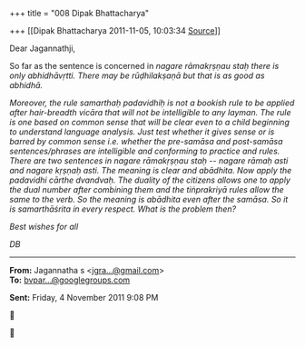 +++
title = "008 Dipak Bhattacharya"

+++
[[Dipak Bhattacharya	2011-11-05, 10:03:34 [Source](https://groups.google.com/g/bvparishat/c/4V8ZD-RpJmI)]]



Dear Jagannathji,

So far as the sentence is concerned in *nagare rāmakṛṣṇau* *staḥ there is only abhidhāvṛtti. There may be rūḍhilakṣaṇā but that is as good as abhidhā.*

*Moreover, the rule samarthaḥ padavidhiḥ is not a bookish rule to be applied after hair-breadth vicāra that will not be intelligible to any layman. The rule is one based on common sense that will be clear even to a child beginning to understand language analysis. Just test whether it gives sense or is barred by common sense i.e. whether the pre-samāsa and post-samāsa sentences/phrases are intelligible and conforming to practice and rules. There are two sentences in nagare rāmakṛṣṇau* *staḥ -- nagare rāmaḥ asti and nagare kṛṣṇaḥ asti. The meaning is clear and abādhita. Now apply the padavidhi cārthe dvandvaḥ. The duality of the citizens allows one to apply the dual number after combining them and the tiṅprakriyā rules allow the same to the verb. So the meaning is abādhita even after the samāsa. So it is samarthāśrita in every respect. What is the problem then?*

*Best wishes for all*

*DB*

  

------------------------------------------------------------------------

**From:** Jagannatha s \<[jgra...@gmail.com]()\>  
**To:** [bvpar...@googlegroups.com]()  

**Sent:** Friday, 4 November 2011 9:08 PM





